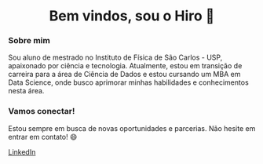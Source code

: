 

# <center>Bem vindos, sou o Hiro 👋</center>



### Sobre mim

Sou aluno de mestrado no Instituto de Física de São Carlos - USP, apaixonado por ciência e tecnologia. Atualmente, estou em transição de carreira para a área de Ciência de Dados e estou cursando um MBA em Data Science, onde busco aprimorar minhas habilidades e conhecimentos nesta área.

### Vamos conectar!

Estou sempre em busca de novas oportunidades e parcerias. Não hesite em entrar em contato! 😄

[LinkedIn](https://www.linkedin.com/in/joao-hiroyuki/) 

